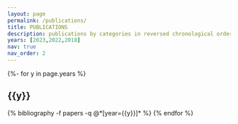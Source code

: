 ```yaml
---
layout: page
permalink: /publications/
title: PUBLICATIONS
description: publications by categories in reversed chronological order. generated by jekyll-scholar.
years: [2023,2022,2018]
nav: true
nav_order: 2
---
```

<!-- _pages/publications.md -->
<div class="publications">

{%- for y in page.years %}
  <h2 class="year">{{y}}</h2>
  {% bibliography -f papers -q @*[year={{y}}]* %}
{% endfor %}

</div>

